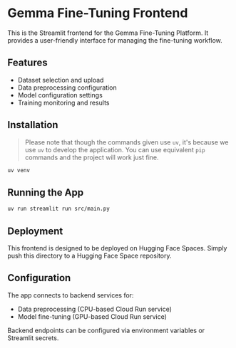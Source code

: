 # Gemma Fine-Tuning Frontend

This is the Streamlit frontend for the Gemma Fine-Tuning Platform. It provides a user-friendly interface for managing the fine-tuning workflow.

## Features

- Dataset selection and upload
- Data preprocessing configuration
- Model configuration settings
- Training monitoring and results

## Installation

> Please note that though the commands given use `uv`, it's because we use `uv` to develop the application. You can use equivalent `pip` commands and the project will work just fine.

```bash
uv venv
```

## Running the App

```bash
uv run streamlit run src/main.py
```

## Deployment

This frontend is designed to be deployed on Hugging Face Spaces. Simply push this directory to a Hugging Face Space repository.

## Configuration

The app connects to backend services for:

- Data preprocessing (CPU-based Cloud Run service)
- Model fine-tuning (GPU-based Cloud Run service)

Backend endpoints can be configured via environment variables or Streamlit secrets.
